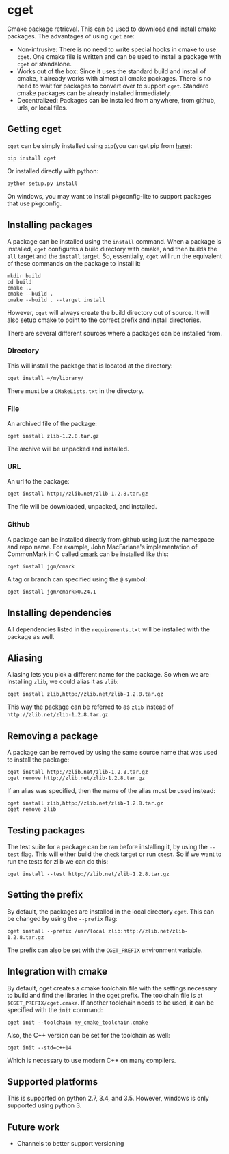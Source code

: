 cget
====

Cmake package retrieval. This can be used to download and install cmake packages. The advantages of using `cget` are:

* Non-intrusive: There is no need to write special hooks in cmake to use `cget`. One cmake file is written and can be used to install a package with `cget` or standalone.
* Works out of the box: Since it uses the standard build and install of cmake, it already works with almost all cmake packages. There is no need to wait for packages to convert over to support `cget`. Standard cmake packages can be already installed immediately.
* Decentralized: Packages can be installed from anywhere, from github, urls, or local files.

Getting cget
------------

`cget` can be simply installed using `pip`(you can get pip from [here](https://pip.pypa.io/en/stable/installing/)):

    pip install cget

Or installed directly with python:

    python setup.py install

On windows, you may want to install pkgconfig-lite to support packages that use pkgconfig.

Installing packages
-------------------

A package can be installed using the `install` command. When a package is installed, `cget` configures a build directory with cmake, and then builds the `all` target and the `install` target. So, essentially, `cget` will run the equivalent of these commands on the package to install it:

    mkdir build
    cd build
    cmake ..
    cmake --build .
    cmake --build . --target install

However, `cget` will always create the build directory out of source. It will also setup cmake to point to the correct prefix and install directories.

There are several different sources where a packages can be installed from.

### Directory

This will install the package that is located at the directory:

    cget install ~/mylibrary/

There must be a `CMakeLists.txt` in the directory.

### File

An archived file of the package:

    cget install zlib-1.2.8.tar.gz

The archive will be unpacked and installed.

### URL

An url to the package:

    cget install http://zlib.net/zlib-1.2.8.tar.gz

The file will be downloaded, unpacked, and installed.

### Github

A package can be installed directly from github using just the namespace and repo name. For example, John MacFarlane's implementation of CommonMark in C called [cmark](https://github.com/jgm/cmark) can be installed like this:

    cget install jgm/cmark

A tag or branch can specified using the `@` symbol:

    cget install jgm/cmark@0.24.1

Installing dependencies
-----------------------

All dependencies listed in the `requirements.txt` will be installed with the package as well.


Aliasing
--------

Aliasing lets you pick a different name for the package. So when we are installing `zlib`, we could alias it as `zlib`:

    cget install zlib,http://zlib.net/zlib-1.2.8.tar.gz

This way the package can be referred to as `zlib` instead of `http://zlib.net/zlib-1.2.8.tar.gz`.

Removing a package
------------------

A package can be removed by using the same source name that was used to install the package:

    cget install http://zlib.net/zlib-1.2.8.tar.gz
    cget remove http://zlib.net/zlib-1.2.8.tar.gz

If an alias was specified, then the name of the alias must be used instead:

    cget install zlib,http://zlib.net/zlib-1.2.8.tar.gz
    cget remove zlib

Testing packages
----------------

The test suite for a package can be ran before installing it, by using the `--test` flag. This will either build the `check` target or run `ctest`. So if we want to run the tests for zlib we can do this:

    cget install --test http://zlib.net/zlib-1.2.8.tar.gz


Setting the prefix
------------------

By default, the packages are installed in the local directory `cget`. This can be changed by using the `--prefix` flag:

    cget install --prefix /usr/local zlib:http://zlib.net/zlib-1.2.8.tar.gz

The prefix can also be set with the `CGET_PREFIX` environment variable.

Integration with cmake
----------------------

By default, cget creates a cmake toolchain file with the settings necessary to build and find the libraries in the cget prefix. The toolchain file is at `$CGET_PREFIX/cget.cmake`. If another toolchain needs to be used, it can be specified with the `init` command:

    cget init --toolchain my_cmake_toolchain.cmake

Also, the C++ version can be set for the toolchain as well:

    cget init --std=c++14

Which is necessary to use modern C++ on many compilers.


Supported platforms
-------------------

This is supported on python 2.7, 3.4, and 3.5. However, windows is only supported using python 3. 

Future work
-----------

* Channels to better support versioning 

